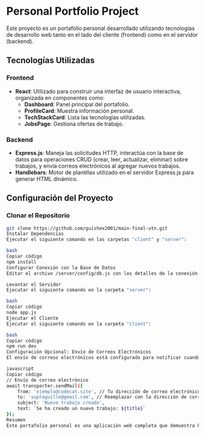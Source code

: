 # Personal Portfolio Project

Este proyecto es un portafolio personal desarrollado utilizando tecnologías de desarrollo web tanto en el lado del cliente (frontend) como en el servidor (backend). 

## Tecnologías Utilizadas

### Frontend
- **React**: Utilizado para construir una interfaz de usuario interactiva, organizada en componentes como:
  - **Dashboard**: Panel principal del portafolio.
  - **ProfileCard**: Muestra información personal.
  - **TechStackCard**: Lista las tecnologías utilizadas.
  - **JobsPage**: Gestiona ofertas de trabajo.

### Backend
- **Express.js**: Maneja las solicitudes HTTP, interactúa con la base de datos para operaciones CRUD (crear, leer, actualizar, eliminar) sobre trabajos, y envía correos electrónicos al agregar nuevos trabajos.
- **Handlebars**: Motor de plantillas utilizado en el servidor Express.js para generar HTML dinámico.

## Configuración del Proyecto

### Clonar el Repositorio
```bash
git clone https://github.com/guishex2001/main-final-utn.git
Instalar Dependencias
Ejecutar el siguiente comando en las carpetas "client" y "server":

bash
Copiar código
npm install
Configurar Conexión con la Base de Datos
Editar el archivo /server/config/db.js con los detalles de la conexión a la base de datos.

Levantar el Servidor
Ejecutar el siguiente comando en la carpeta "server":

bash
Copiar código
node app.js
Ejecutar el Cliente
Ejecutar el siguiente comando en la carpeta "client":

bash
Copiar código
npm run dev
Configuración Opcional: Envío de Correos Electrónicos
El envío de correos electrónicos está configurado para notificar cuando se agrega un nuevo trabajo. Para configurar el envío de correos, edite el archivo server/controllers/Jobscontroller.js y reemplace la dirección de correo electrónico en el siguiente bloque de código:

javascript
Copiar código
// Envío de correo electrónico
await transporter.sendMail({
    from: 'ejemplo@codecat.site', // Tu dirección de correo electrónico
    to: 'supraguille@gmail.com', // Reemplazar con la dirección de correo deseada
    subject: 'Nuevo trabajo creado',
    text: `Se ha creado un nuevo trabajo: ${title}`
});
Resumen
Este portafolio personal es una aplicación web completa que demuestra habilidades en desarrollo full stack, utilizando React para el frontend, Express.js y Handlebars para el backend, y otras tecnologías como CSS para estilos y Axios para solicitudes HTTP. Este proyecto incluye instrucciones detalladas para su configuración y ejecución, proporcionando una base sólida para la presentación de proyectos y habilidades personales.
